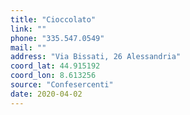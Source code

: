 ```yaml
---
title: "Cioccolato"
link: ""
phone: "335.547.0549"
mail: ""
address: "Via Bissati, 26 Alessandria"
coord_lat: 44.915192
coord_lon: 8.613256
source: "Confesercenti"
date: 2020-04-02
---
```



